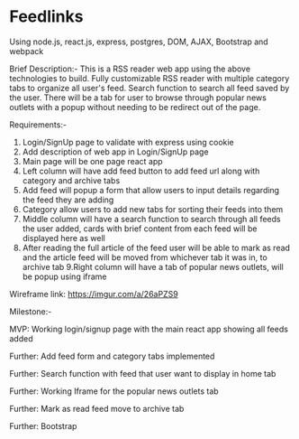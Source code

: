# Feedlinks

Using node.js, react.js, express, postgres, DOM, AJAX, Bootstrap and webpack

Brief Description:-
This is a RSS reader web app using the above technologies to build. Fully customizable RSS reader with multiple category tabs to organize all user's feed. Search function to search all feed saved by the user. There will be a tab for user to browse through popular news outlets with a popup without needing to be redirect out of the page.

Requirements:-
1. Login/SignUp page to validate with express using cookie
2. Add description of web app in Login/SignUp page
3. Main page will be one page react app
4. Left column will have add feed button to add feed url along with category and archive tabs
5. Add feed will popup a form that allow users to input details regarding the feed they are adding
6. Category allow users to add new tabs for sorting their feeds into them
7. Middle column will have a search function to search through all feeds the user added, cards with brief content from each feed will be displayed here as well
8. After reading the full article of the feed user will be able to mark as read and the article feed will be moved from whichever tab it was in, to archive tab
9.Right column will have a tab of popular news outlets, will be popup using iframe

Wireframe link: https://imgur.com/a/26aPZS9

Milestone:-

MVP: Working login/signup page with the main react app showing all feeds added

Further: Add feed form and category tabs implemented

Further: Search function with feed that user want to display in home tab

Further: Working Iframe for the popular news outlets tab

Further: Mark as read feed move to archive tab

Further: Bootstrap 